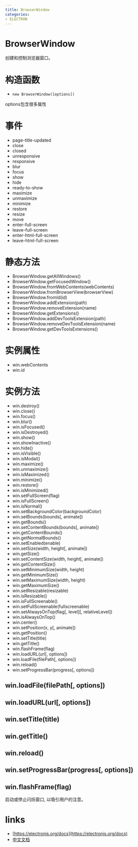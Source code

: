 ```yaml
---
title: BrowserWindow
categories:
- ELECTRON
---
```


# BrowserWindow

创建和控制浏览器窗口。

# 构造函数
- `new BrowserWindow([options])`

options包含很多属性

# 事件

- page-title-updated
- close
- closed
- unresponsive
- responsive
- blur
- focus
- show
- hide
- ready-to-show
- maximize
- unmaximize
- minimize
- restore
- resize
- move
- enter-full-screen
- leave-full-screen
- enter-html-full-screen
- leave-html-full-screen


# 静态方法

- BrowserWindow.getAllWindows()
- BrowserWindow.getFocusedWindow()
- BrowserWindow.fromWebContents(webContents)
- BrowserWindow.fromBrowserView(browserView)
- BrowserWindow.fromId(id)
- BrowserWindow.addExtension(path)
- BrowserWindow.removeExtension(name)
- BrowserWindow.getExtensions()
- BrowserWindow.addDevToolsExtension(path)
- BrowserWindow.removeDevToolsExtension(name)
- BrowserWindow.getDevToolsExtensions()


# 实例属性
- win.webContents
- win.id

# 实例方法
- win.destroy()
- win.close()
- win.focus()
- win.blur()
- win.isFocused()
- win.isDestroyed()
- win.show()
- win.showInactive()
- win.hide()
- win.isVisible()
- win.isModal()
- win.maximize()
- win.unmaximize()
- win.isMaximized()
- win.minimize()
- win.restore()
- win.isMinimized()
- win.setFullScreen(flag)
- win.isFullScreen()
- win.isNormal()
- win.setBackgroundColor(backgroundColor)
- win.setBounds(bounds[, animate])
- win.getBounds()
- win.setContentBounds(bounds[, animate])
- win.getContentBounds()
- win.getNormalBounds()
- win.setEnabled(enable)
- win.setSize(width, height[, animate])
- win.getSize()
- win.setContentSize(width, height[, animate])
- win.getContentSize()
- win.setMinimumSize(width, height)
- win.getMinimumSize()
- win.setMaximumSize(width, height)
- win.getMaximumSize()
- win.setResizable(resizable)
- win.isResizable()
- win.isFullScreenable()
- win.setFullScreenable(fullscreenable)
- win.setAlwaysOnTop(flag[, level][, relativeLevel])
- win.isAlwaysOnTop()
- win.center()
- win.setPosition(x, y[, animate])
- win.getPosition()
- win.setTitle(title)
- win.getTitle()
- win.flashFrame(flag)
- win.loadURL(url[, options])
- win.loadFile(filePath[, options])
- win.reload()
- win.setProgressBar(progress[, options])


## win.loadFile(filePath[, options])
## win.loadURL(url[, options])
## win.setTitle(title)
## win.getTitle()
## win.reload()

## win.setProgressBar(progress[, options])


## win.flashFrame(flag)
启动或停止闪烁窗口, 以吸引用户的注意。


# links
- [https://electronjs.org/docs](https://electronjs.org/docs)
- [中文文档](https://github.com/electron/i18n/tree/master/content/zh-CN)